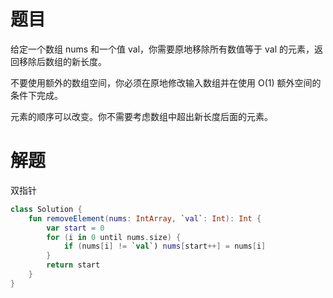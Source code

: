 # 题目

给定一个数组 nums 和一个值 val，你需要原地移除所有数值等于 val 的元素，返回移除后数组的新长度。

不要使用额外的数组空间，你必须在原地修改输入数组并在使用 O(1) 额外空间的条件下完成。

元素的顺序可以改变。你不需要考虑数组中超出新长度后面的元素。

# 解题

双指针

```kotlin
class Solution {
    fun removeElement(nums: IntArray, `val`: Int): Int {
        var start = 0
        for (i in 0 until nums.size) {
            if (nums[i] != `val`) nums[start++] = nums[i]
        }
        return start
    }
}
```